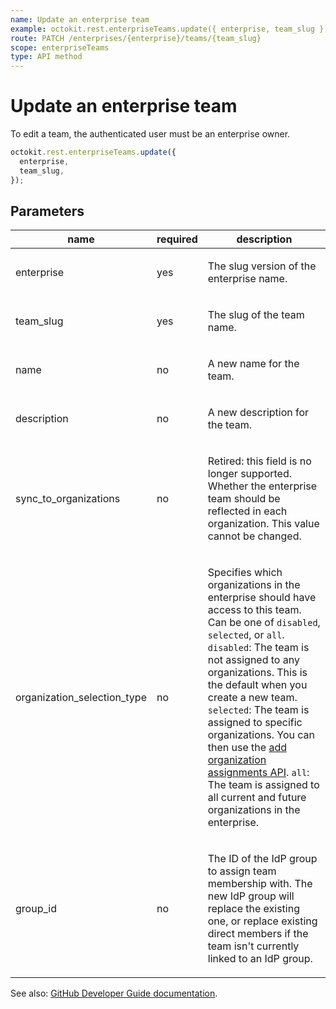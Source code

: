 ```yaml
---
name: Update an enterprise team
example: octokit.rest.enterpriseTeams.update({ enterprise, team_slug })
route: PATCH /enterprises/{enterprise}/teams/{team_slug}
scope: enterpriseTeams
type: API method
---
```


# Update an enterprise team

To edit a team, the authenticated user must be an enterprise owner.

```js
octokit.rest.enterpriseTeams.update({
  enterprise,
  team_slug,
});
```

## Parameters

<table>
  <thead>
    <tr>
      <th>name</th>
      <th>required</th>
      <th>description</th>
    </tr>
  </thead>
  <tbody>
    <tr><td>enterprise</td><td>yes</td><td>

The slug version of the enterprise name.

</td></tr>
<tr><td>team_slug</td><td>yes</td><td>

The slug of the team name.

</td></tr>
<tr><td>name</td><td>no</td><td>

A new name for the team.

</td></tr>
<tr><td>description</td><td>no</td><td>

A new description for the team.

</td></tr>
<tr><td>sync_to_organizations</td><td>no</td><td>

Retired: this field is no longer supported.
Whether the enterprise team should be reflected in each organization.
This value cannot be changed.

</td></tr>
<tr><td>organization_selection_type</td><td>no</td><td>

Specifies which organizations in the enterprise should have access to this team. Can be one of `disabled`, `selected`, or `all`.
`disabled`: The team is not assigned to any organizations. This is the default when you create a new team.
`selected`: The team is assigned to specific organizations. You can then use the [add organization assignments API](https://docs.github.com/rest/enterprise-teams/enterprise-team-organizations#add-organization-assignments).
`all`: The team is assigned to all current and future organizations in the enterprise.

</td></tr>
<tr><td>group_id</td><td>no</td><td>

The ID of the IdP group to assign team membership with. The new IdP group will replace the existing one, or replace existing direct members if the team isn't currently linked to an IdP group.

</td></tr>
  </tbody>
</table>

See also: [GitHub Developer Guide documentation](https://docs.github.com/rest/enterprise-teams/enterprise-teams#update-an-enterprise-team).
